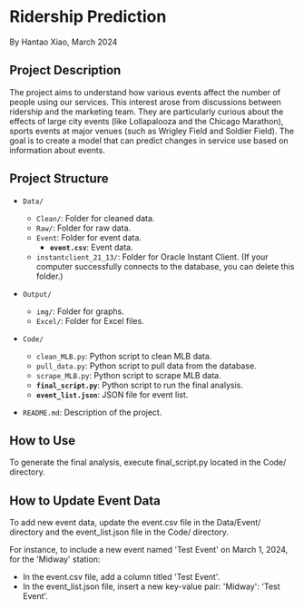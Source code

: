 # Ridership Prediction

By Hantao Xiao, March 2024

## Project Description

The project aims to understand how various events affect the number of people using our services. This interest arose from discussions between ridership and the marketing team. They are particularly curious about the effects of large city events (like Lollapalooza and the Chicago Marathon), sports events at major venues (such as Wrigley Field and Soldier Field). The goal is to create a model that can predict changes in service use based on information about events.

## Project Structure
- `Data/`
  - `Clean/`: Folder for cleaned data.
  - `Raw/`: Folder for raw data.
  - `Event`: Folder for event data.
    - **`event.csv`**: Event data.
  - `instantclient_21_13/`: Folder for Oracle Instant Client. (If your computer successfully connects to the database, you can delete this folder.)

- `Output/`
  - `img/`: Folder for graphs.
  - `Excel/`: Folder for Excel files.

- `Code/`
  - `clean_MLB.py`: Python script to clean MLB data.
  - `pull_data.py`: Python script to pull data from the database.
  - `scrape_MLB.py`: Python script to scrape MLB data.
  - **`final_script.py`**: Python script to run the final analysis.
  - **`event_list.json`**: JSON file for event list.

- `README.md`: Description of the project.


## How to Use

To generate the final analysis, execute final_script.py located in the Code/ directory.

## How to Update Event Data

To add new event data, update the event.csv file in the Data/Event/ directory and the event_list.json file in the Code/ directory.

For instance, to include a new event named 'Test Event' on March 1, 2024, for the 'Midway' station:

- In the event.csv file, add a column titled 'Test Event'.
- In the event_list.json file, insert a new key-value pair: 'Midway': 'Test Event'.